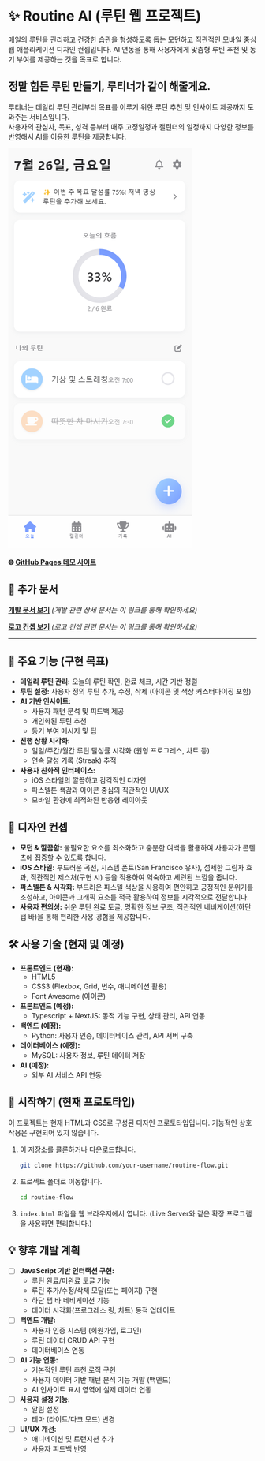 # ✨ Routine AI (루틴 웹 프로젝트)

매일의 루틴을 관리하고 건강한 습관을 형성하도록 돕는 모던하고 직관적인 모바일 중심 웹 애플리케이션 디자인 컨셉입니다. AI 연동을 통해 사용자에게 맞춤형 루틴 추천 및 동기 부여를 제공하는 것을 목표로 합니다.

## 정말 힘든 루틴 만들기, 루티너가 같이 해줄게요.  

루티너는 데일리 루틴 관리부터 목표를 이루기 위한 루틴 추천 및 인사이트 제공까지 도와주는 서비스입니다.   
사용자의 관심사, 목표, 성격 등부터 매주 고정일정과 캘린더의 일정까지 다양한 정보를 반영해서 AI를 이용한 루틴을 제공합니다.

![메인화면 이미지](image.png)

**🌐 [GitHub Pages 데모 사이트](https://routinerai.github.io/login)**

## 📄 추가 문서

**[개발 문서 보기](./devdocs.md)** _(개발 관련 상세 문서는 이 링크를 통해 확인하세요)_

**[로고 컨셉 보기](./logoConcept.md)** _(로고 컨셉 관련 문서는 이 링크를 통해 확인하세요)_

---

## 🌟 주요 기능 (구현 목표)

-   **데일리 루틴 관리:** 오늘의 루틴 확인, 완료 체크, 시간 기반 정렬
-   **루틴 설정:** 사용자 정의 루틴 추가, 수정, 삭제 (아이콘 및 색상 커스터마이징 포함)
-   **AI 기반 인사이트:**
    -   사용자 패턴 분석 및 피드백 제공
    -   개인화된 루틴 추천
    -   동기 부여 메시지 및 팁
-   **진행 상황 시각화:**
    -   일일/주간/월간 루틴 달성률 시각화 (원형 프로그레스, 차트 등)
    -   연속 달성 기록 (Streak) 추적
-   **사용자 친화적 인터페이스:**
    -   iOS 스타일의 깔끔하고 감각적인 디자인
    -   파스텔톤 색감과 아이콘 중심의 직관적인 UI/UX
    -   모바일 환경에 최적화된 반응형 레이아웃

## 🎨 디자인 컨셉

-   **모던 & 깔끔함:** 불필요한 요소를 최소화하고 충분한 여백을 활용하여 사용자가 콘텐츠에 집중할 수 있도록 합니다.
-   **iOS 스타일:** 부드러운 곡선, 시스템 폰트(San Francisco 유사), 섬세한 그림자 효과, 직관적인 제스처(구현 시) 등을 적용하여 익숙하고 세련된 느낌을 줍니다.
-   **파스텔톤 & 시각화:** 부드러운 파스텔 색상을 사용하여 편안하고 긍정적인 분위기를 조성하고, 아이콘과 그래픽 요소를 적극 활용하여 정보를 시각적으로 전달합니다.
-   **사용자 편의성:** 쉬운 루틴 완료 토글, 명확한 정보 구조, 직관적인 네비게이션(하단 탭 바)을 통해 편리한 사용 경험을 제공합니다.

## 🛠️ 사용 기술 (현재 및 예정)

-   **프론트엔드 (현재):**
    -   HTML5
    -   CSS3 (Flexbox, Grid, 변수, 애니메이션 활용)
    -   Font Awesome (아이콘)
-   **프론트엔드 (예정):**
    -   Typescript + NextJS: 동적 기능 구현, 상태 관리, API 연동
-   **백엔드 (예정):**
    -   Python: 사용자 인증, 데이터베이스 관리, API 서버 구축
-   **데이터베이스 (예정):**
    -   MySQL: 사용자 정보, 루틴 데이터 저장
-   **AI (예정):**
    -   외부 AI 서비스 API 연동

## 🚀 시작하기 (현재 프로토타입)

이 프로젝트는 현재 HTML과 CSS로 구성된 디자인 프로토타입입니다. 기능적인 상호작용은 구현되어 있지 않습니다.

1.  이 저장소를 클론하거나 다운로드합니다.
    ```bash
    git clone https://github.com/your-username/routine-flow.git
    ```
2.  프로젝트 폴더로 이동합니다.
    ```bash
    cd routine-flow
    ```
3.  `index.html` 파일을 웹 브라우저에서 엽니다. (Live Server와 같은 확장 프로그램을 사용하면 편리합니다.)

## 💡 향후 개발 계획

-   [ ] **JavaScript 기반 인터랙션 구현:**
    -   루틴 완료/미완료 토글 기능
    -   루틴 추가/수정/삭제 모달(또는 페이지) 구현
    -   하단 탭 바 네비게이션 기능
    -   데이터 시각화(프로그레스 링, 차트) 동적 업데이트
-   [ ] **백엔드 개발:**
    -   사용자 인증 시스템 (회원가입, 로그인)
    -   루틴 데이터 CRUD API 구현
    -   데이터베이스 연동
-   [ ] **AI 기능 연동:**
    -   기본적인 루틴 추천 로직 구현
    -   사용자 데이터 기반 패턴 분석 기능 개발 (백엔드)
    -   AI 인사이트 표시 영역에 실제 데이터 연동
-   [ ] **사용자 설정 기능:**
    -   알림 설정
    -   테마 (라이트/다크 모드) 변경
-   [ ] **UI/UX 개선:**
    -   애니메이션 및 트랜지션 추가
    -   사용자 피드백 반영

